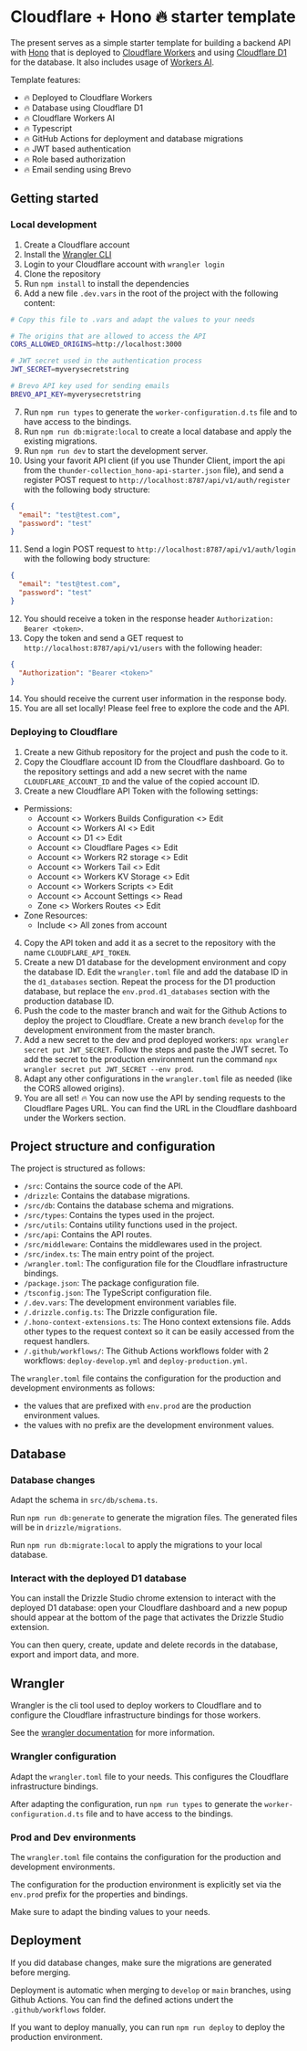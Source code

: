 # Cloudflare + Hono 🔥 starter template

The present serves as a simple starter template for building a backend API with [Hono](https://hono.dev/) that is deployed to [Cloudflare Workers](https://workers.cloudflare.com/) and using [Cloudflare D1](https://developers.cloudflare.com/d1/) for the database. It also includes usage of [Workers AI](https://developers.cloudflare.com/workers-ai/).

Template features:

- 🔥 Deployed to Cloudflare Workers
- 🔥 Database using Cloudflare D1
- 🔥 Cloudflare Workers AI
- 🔥 Typescript
- 🔥 GitHub Actions for deployment and database migrations
- 🔥 JWT based authentication
- 🔥 Role based authorization
- 🔥 Email sending using Brevo

## Getting started

### Local development

1. Create a Cloudflare account
2. Install the [Wrangler CLI](https://developers.cloudflare.com/workers/wrangler/install-and-update/)
3. Login to your Cloudflare account with `wrangler login`
4. Clone the repository
5. Run `npm install` to install the dependencies
6. Add a new file `.dev.vars` in the root of the project with the following content:

```bash
# Copy this file to .vars and adapt the values to your needs

# The origins that are allowed to access the API
CORS_ALLOWED_ORIGINS=http://localhost:3000

# JWT secret used in the authentication process
JWT_SECRET=myverysecretstring

# Brevo API key used for sending emails
BREVO_API_KEY=myverysecretstring
```

7. Run `npm run types` to generate the `worker-configuration.d.ts` file and to have access to the bindings.
8. Run `npm run db:migrate:local` to create a local database and apply the existing migrations.
9. Run `npm run dev` to start the development server.
10. Using your favorit API client (if you use Thunder Client, import the api from the `thunder-collection_hono-api-starter.json` file), and send a register POST request to `http://localhost:8787/api/v1/auth/register` with the following body structure:

```json
{
  "email": "test@test.com",
  "password": "test"
}
```

11. Send a login POST request to `http://localhost:8787/api/v1/auth/login` with the following body structure:

```json
{
  "email": "test@test.com",
  "password": "test"
}
```

12. You should receive a token in the response header `Authorization: Bearer <token>`.
13. Copy the token and send a GET request to `http://localhost:8787/api/v1/users` with the following header:

```json
{
  "Authorization": "Bearer <token>"
}
```

14. You should receive the current user information in the response body.
15. You are all set locally! Please feel free to explore the code and the API.

### Deploying to Cloudflare

1. Create a new Github repository for the project and push the code to it.
2. Copy the Cloudflare account ID from the Cloudflare dashboard. Go to the repository settings and add a new secret with the name `CLOUDFLARE_ACCOUNT_ID` and the value of the copied account ID.
3. Create a new Cloudflare API Token with the following settings:
- Permissions:
    - Account <> Workers Builds Configuration <> Edit
    - Account <> Workers AI <> Edit
    - Account <> D1 <> Edit
    - Account <> Cloudflare Pages <> Edit
    - Account <> Workers R2 storage <> Edit
    - Account <> Workers Tail <> Edit
    - Account <> Workers KV Storage <> Edit
    - Account <> Workers Scripts <> Edit
    - Account <> Account Settings <> Read
    - Zone <> Workers Routes <> Edit
- Zone Resources:
    - Include <> All zones from account

4. Copy the API token and add it as a secret to the repository with the name `CLOUDFLARE_API_TOKEN`.
5. Create a new D1 database for the development environment and copy the database ID. Edit the `wrangler.toml` file and add the database ID in the `d1_databases` section. Repeat the process for the D1 production database, but replace the `env.prod.d1_databases` section with the production database ID.
6. Push the code to the master branch and wait for the Github Actions to deploy the project to Cloudflare. Create a new branch `develop` for the development environment from the master branch.
7. Add a new secret to the dev and prod deployed workers: `npx wrangler secret put JWT_SECRET`. Follow the steps and paste the JWT secret. To add the secret to the production environment run the command `npx wrangler secret put JWT_SECRET --env prod`.
8. Adapt any other configurations in the `wrangler.toml` file as needed (like the CORS allowed origins).
9. You are all set! 🔥 You can now use the API by sending requests to the Cloudflare Pages URL. You can find the URL in the Cloudflare dashboard under the Workers section.

## Project structure and configuration

The project is structured as follows:
- `/src`: Contains the source code of the API.
- `/drizzle`: Contains the database migrations.
- `/src/db`: Contains the database schema and migrations.
- `/src/types`: Contains the types used in the project.
- `/src/utils`: Contains utility functions used in the project.
- `/src/api`: Contains the API routes.
- `/src/middleware`: Contains the middlewares used in the project.
- `/src/index.ts`: The main entry point of the project.
- `/wrangler.toml`: The configuration file for the Cloudflare infrastructure bindings.
- `/package.json`: The package configuration file.
- `/tsconfig.json`: The TypeScript configuration file.
- `/.dev.vars`: The development environment variables file.
- `/.drizzle.config.ts`: The Drizzle configuration file.
- `/.hono-context-extensions.ts`: The Hono context extensions file. Adds other types to the request context so it can be easily accessed from the request handlers.
- `/.github/workflows/`: The Github Actions workflows folder with 2 workflows: `deploy-develop.yml` and `deploy-production.yml`.

The `wrangler.toml` file contains the configuration for the production and development environments as follows:

- the values that are prefixed with `env.prod` are the production environment values.
- the values with no prefix are the development environment values.

## Database

### Database changes

Adapt the schema in `src/db/schema.ts`.

Run `npm run db:generate` to generate the migration files. The generated files will be in `drizzle/migrations`.

Run `npm run db:migrate:local` to apply the migrations to your local database.

### Interact with the deployed D1 database

You can install the Drizzle Studio chrome extension to interact with the deployed D1 database: open your Cloudflare dashboard and a new popup should appear at the bottom of the page that activates the Drizzle Studio extension.

You can then query, create, update and delete records in the database, export and import data, and more.

## Wrangler

Wrangler is the cli tool used to deploy workers to Cloudflare and to configure the Cloudflare infrastructure bindings for those workers.

See the [wrangler documentation](https://developers.cloudflare.com/workers/wrangler) for more information.

### Wrangler configuration

Adapt the `wrangler.toml` file to your needs. This configures the Cloudflare infrastructure bindings.

After adapting the configuration, run `npm run types` to generate the `worker-configuration.d.ts` file and to have access to the bindings.

### Prod and Dev environments

The `wrangler.toml` file contains the configuration for the production and development environments.

The configuration for the production environment is explicitly set via the `env.prod` prefix for the properties and bindings.

Make sure to adapt the binding values to your needs.

## Deployment

If you did database changes, make sure the migrations are generated before merging.

Deployment is automatic when merging to `develop` or `main` branches, using Github Actions. 
You can find the defined actions undert the `.github/workflows` folder.

If you want to deploy manually, you can run `npm run deploy` to deploy the production environment.